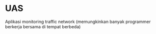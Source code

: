 # UAS
Aplikasi monitoring traffic network (memungkinkan banyak programmer berkerja bersama di tempat berbeda)
